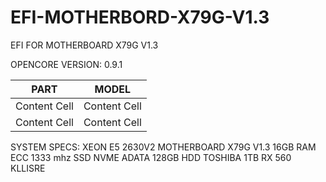 # EFI-MOTHERBORD-X79G-V1.3

EFI FOR MOTHERBOARD X79G V1.3

OPENCORE VERSION: 0.9.1

|     PART      |     MODEL     |
| ------------- | ------------- |
| Content Cell  | Content Cell  |
| Content Cell  | Content Cell  |

SYSTEM SPECS:
XEON E5 2630V2
MOTHERBOARD X79G V1.3
16GB RAM ECC 1333 mhz
SSD NVME ADATA 128GB
HDD TOSHIBA 1TB
RX 560 KLLISRE
